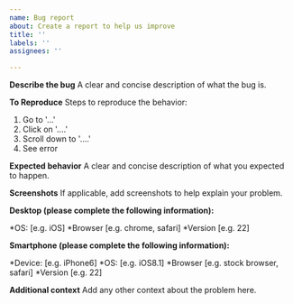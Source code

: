 ```yaml
---
name: Bug report
about: Create a report to help us improve
title: ''
labels: ''
assignees: ''

---
```


**Describe the bug**
A clear and concise description of what the bug is.

**To Reproduce**
Steps to reproduce the behavior:

1. Go to '...'
2. Click on '....'
3. Scroll down to '....'
4. See error

**Expected behavior**
A clear and concise description of what you expected to happen.

**Screenshots**
If applicable, add screenshots to help explain your problem.

**Desktop (please complete the following information):**

*OS: [e.g. iOS]
*Browser [e.g. chrome, safari]
*Version [e.g. 22]

**Smartphone (please complete the following information):**

*Device: [e.g. iPhone6]
*OS: [e.g. iOS8.1]
*Browser [e.g. stock browser, safari]
*Version [e.g. 22]

**Additional context**
Add any other context about the problem here.
